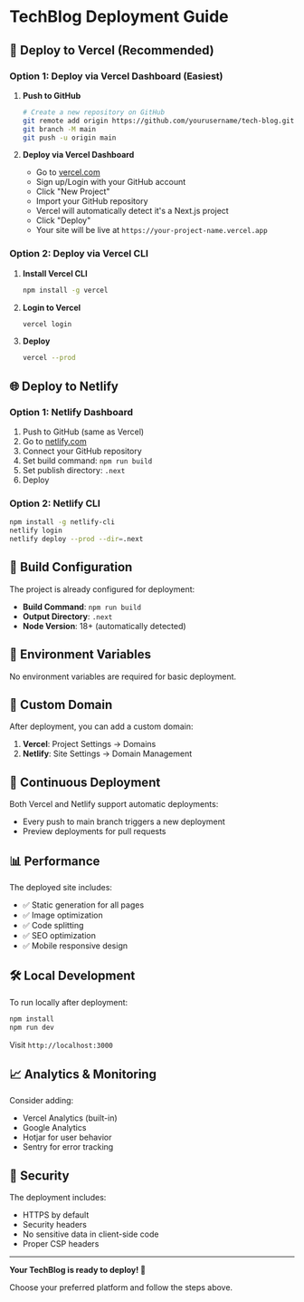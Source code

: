 # TechBlog Deployment Guide

## 🚀 Deploy to Vercel (Recommended)

### Option 1: Deploy via Vercel Dashboard (Easiest)

1. **Push to GitHub**
   ```bash
   # Create a new repository on GitHub
   git remote add origin https://github.com/yourusername/tech-blog.git
   git branch -M main
   git push -u origin main
   ```

2. **Deploy via Vercel Dashboard**
   - Go to [vercel.com](https://vercel.com)
   - Sign up/Login with your GitHub account
   - Click "New Project"
   - Import your GitHub repository
   - Vercel will automatically detect it's a Next.js project
   - Click "Deploy"
   - Your site will be live at `https://your-project-name.vercel.app`

### Option 2: Deploy via Vercel CLI

1. **Install Vercel CLI**
   ```bash
   npm install -g vercel
   ```

2. **Login to Vercel**
   ```bash
   vercel login
   ```

3. **Deploy**
   ```bash
   vercel --prod
   ```

## 🌐 Deploy to Netlify

### Option 1: Netlify Dashboard
1. Push to GitHub (same as Vercel)
2. Go to [netlify.com](https://netlify.com)
3. Connect your GitHub repository
4. Set build command: `npm run build`
5. Set publish directory: `.next`
6. Deploy

### Option 2: Netlify CLI
```bash
npm install -g netlify-cli
netlify login
netlify deploy --prod --dir=.next
```

## 🔧 Build Configuration

The project is already configured for deployment:

- **Build Command**: `npm run build`
- **Output Directory**: `.next`
- **Node Version**: 18+ (automatically detected)

## 📱 Environment Variables

No environment variables are required for basic deployment.

## 🎯 Custom Domain

After deployment, you can add a custom domain:

1. **Vercel**: Project Settings → Domains
2. **Netlify**: Site Settings → Domain Management

## 🔄 Continuous Deployment

Both Vercel and Netlify support automatic deployments:
- Every push to main branch triggers a new deployment
- Preview deployments for pull requests

## 📊 Performance

The deployed site includes:
- ✅ Static generation for all pages
- ✅ Image optimization
- ✅ Code splitting
- ✅ SEO optimization
- ✅ Mobile responsive design

## 🛠️ Local Development

To run locally after deployment:

```bash
npm install
npm run dev
```

Visit `http://localhost:3000`

## 📈 Analytics & Monitoring

Consider adding:
- Vercel Analytics (built-in)
- Google Analytics
- Hotjar for user behavior
- Sentry for error tracking

## 🔐 Security

The deployment includes:
- HTTPS by default
- Security headers
- No sensitive data in client-side code
- Proper CSP headers

---

**Your TechBlog is ready to deploy! 🎉**

Choose your preferred platform and follow the steps above.

